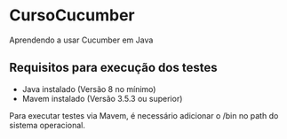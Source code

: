 # CursoCucumber
Aprendendo a usar Cucumber em Java

## Requisitos para execução dos testes
* Java instalado (Versão 8 no mínimo)
* Mavem instalado (Versão 3.5.3 ou superior)

Para executar testes via Mavem, é necessário adicionar o /bin no path do sistema operacional.
